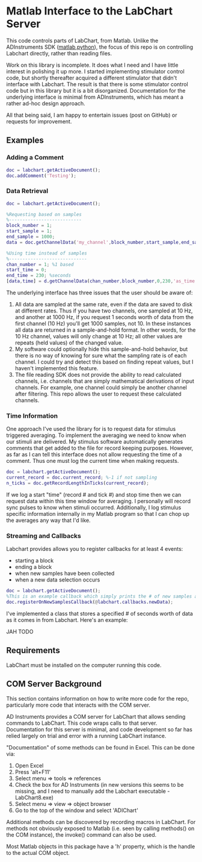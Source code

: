 # Matlab Interface to the LabChart Server

This code controls parts of LabChart, from Matlab. Unlike the ADInstruments SDK ([matlab](https://github.com/JimHokanson/adinstruments_sdk_matlab),[python](https://github.com/JimHokanson/adinstruments_sdk_python)), the focus of this repo is on controlling Labchart directly, rather than reading files.

Work on this library is incomplete. It does what I need and I have little interest in polishing it up more. I started implementing stimulator control code, but shortly thereafter acquired a different stimulator that didn't interface with Labchart. The result is that there is some stimulator control code but in this library but it is a bit disorganized. Documentation for the underlying interface is minimal from ADInstruments, which has meant a rather ad-hoc design approach. 

All that being said, I am happy to entertain issues (post on GitHub) or requests for improvement.  

## Examples ##

### Adding a Comment ###

```matlab
doc = labchart.getActiveDocument();
doc.addComment('Testing');
```

### Data Retrieval ###

```matlab
doc = labchart.getActiveDocument();

%Requesting based on samples
%---------------------------
block_number = 1;
start_sample = 1;
end_sample = 1000;
data = doc.getChannelData('my_channel',block_number,start_sample,end_sample);

%Using time instead of samples
%-----------------------------
chan_number = 1; %1 based
start_time = 0;
end_time = 230; %seconds
[data,time] = d.getChannelData(chan_number,block_number,0,230,'as_time',true)
```

The underlying interface has three issues that the user should be aware of:
1. All data are sampled at the same rate, even if the data are saved to disk at different rates. Thus if you have two channels, one sampled at 10 Hz, and another at 1000 Hz, if you request 1 seconds worth of data from the first channel (10 Hz) you'll get 1000 samples, not 10. In these instances all data are returned in a sample-and-hold format. In other words, for the 10 Hz channel, values will only change at 10 Hz; all other values are repeats (held values) of the changed value.
2. My software could optionally hide this sample-and-hold behavior, but there is no way of knowing for sure what the sampling rate is of each channel. I could try and detect this based on finding repeat values, but I haven't implemented this feature.
3. The file reading SDK does not provide the ability to read calculated channels, i.e. channels that are simply mathematical derivations of input channels. For example, one channel could simply be another channel after filtering. This repo allows the user to request these calculated channels.

### Time Information ###

One approach I've used the library for is to request data for stimulus triggered averaging. To implement the averaging we need to know when our stimuli are delivered. My stimulus software automatically generates comments that get added to the file for record keeping purposes. However, as far as I can tell this interface does not allow requesting the time of a comment. Thus one must log the current time when making requests.

```matlab
doc = labchart.getActiveDocument();
current_record = doc.current_record; %-1 if not sampling
n_ticks = doc.getRecordLengthInTicks(current_record);
```

If we log a start "time" (record # and tick #) and stop time then we can request data within this time window for averaging. I personally will record sync pulses to know when stimuli occurred. Additionally, I log stimulus specific information internally in my Matlab program so that I can chop up the averages any way that I'd like.


### Streaming and Callbacks ###

Labchart provides allows you to register callbacks for at least 4 events:
- starting a block
- ending a block
- when new samples have been collected
- when a new data selection occurs

```matlab
doc = labchart.getActiveDocument();
%This is an example callback which simply prints the # of new samples acquired ...
doc.registerOnNewSamplesCallback(@labchart.callbacks.newData);
```

I've implemented a class that stores a specified # of seconds worth of data as it comes in from Labchart. Here's an example:

JAH TODO

## Requirements

LabChart must be installed on the computer running this code.

## COM Server Background

This section contains information on how to write more code for the repo, particularly more code that interacts with the COM server.

AD Instruments provides a COM server for LabChart that allows sending commands to LabChart. This code wraps calls to that server. Documentation for this server is minimal, and code development so far has relied largely on trial and error with a running LabChart instance. 

"Documentation" of some methods can be found in Excel. This can be done via:

1. Open Excel
2. Press 'alt+F11'
3. Select menu => tools => references
4. Check the box for AD Instruments (in new versions this seems to be missing, and I need to manually add the Labchart executable - LabChart8.exe)
5. Select menu => view => object browser
6. Go to the top of the window and select 'ADIChart'

Additional methods can be discovered by recording macros in LabChart. For methods not obviously exposed to Matlab (i.e. seen by calling methods() on the COM instance), the invoke() command can also be used.

Most Matlab objects in this package have a 'h' property, which is the handle to the actual COM object. 



